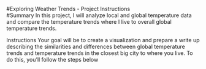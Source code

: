 #Exploring Weather Trends - Project Instructions<br/>
#Summary
In this project, I will analyze local and global temperature data and compare the temperature trends where I live to overall global temperature trends.

Instructions
Your goal will be to create a visualization and prepare a write up describing the similarities and differences between global temperature trends and temperature trends in the closest big city to where you live. To do this, you’ll follow the steps below


